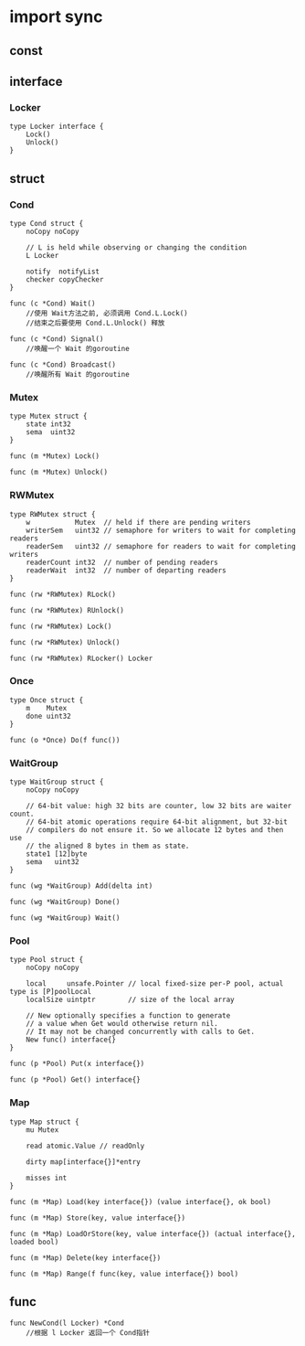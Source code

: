 # import sync

## const

## interface
### Locker
	type Locker interface {
		Lock()
		Unlock()
	}

## struct
### Cond
	type Cond struct {
		noCopy noCopy

		// L is held while observing or changing the condition
		L Locker

		notify  notifyList
		checker copyChecker
	}

	func (c *Cond) Wait()
		//使用 Wait方法之前, 必须调用 Cond.L.Lock()
		//结束之后要使用 Cond.L.Unlock() 释放

	func (c *Cond) Signal()
		//唤醒一个 Wait 的goroutine

	func (c *Cond) Broadcast()
		//唤醒所有 Wait 的goroutine

### Mutex
	type Mutex struct {
		state int32
		sema  uint32
	}

	func (m *Mutex) Lock()

	func (m *Mutex) Unlock()

### RWMutex
	type RWMutex struct {
		w           Mutex  // held if there are pending writers
		writerSem   uint32 // semaphore for writers to wait for completing readers
		readerSem   uint32 // semaphore for readers to wait for completing writers
		readerCount int32  // number of pending readers
		readerWait  int32  // number of departing readers
	}

	func (rw *RWMutex) RLock()

	func (rw *RWMutex) RUnlock()

	func (rw *RWMutex) Lock()

	func (rw *RWMutex) Unlock()

	func (rw *RWMutex) RLocker() Locker

### Once
	type Once struct {
		m    Mutex
		done uint32
	}

	func (o *Once) Do(f func())

### WaitGroup
	type WaitGroup struct {
		noCopy noCopy

		// 64-bit value: high 32 bits are counter, low 32 bits are waiter count.
		// 64-bit atomic operations require 64-bit alignment, but 32-bit
		// compilers do not ensure it. So we allocate 12 bytes and then use
		// the aligned 8 bytes in them as state.
		state1 [12]byte
		sema   uint32
	}

	func (wg *WaitGroup) Add(delta int)

	func (wg *WaitGroup) Done()

	func (wg *WaitGroup) Wait()

### Pool
	type Pool struct {
		noCopy noCopy

		local     unsafe.Pointer // local fixed-size per-P pool, actual type is [P]poolLocal
		localSize uintptr        // size of the local array

		// New optionally specifies a function to generate
		// a value when Get would otherwise return nil.
		// It may not be changed concurrently with calls to Get.
		New func() interface{}
	}

	func (p *Pool) Put(x interface{})

	func (p *Pool) Get() interface{}

### Map
	type Map struct {
		mu Mutex

		read atomic.Value // readOnly

		dirty map[interface{}]*entry

		misses int
	}

	func (m *Map) Load(key interface{}) (value interface{}, ok bool)

	func (m *Map) Store(key, value interface{})

	func (m *Map) LoadOrStore(key, value interface{}) (actual interface{}, loaded bool)

	func (m *Map) Delete(key interface{})

	func (m *Map) Range(f func(key, value interface{}) bool)

## func
	func NewCond(l Locker) *Cond
		//根据 l Locker 返回一个 Cond指针



